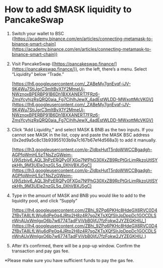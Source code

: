 # How to add $MASK liquidity to PancakeSwap

1. Switch your wallet to BSC ([https://academy.binance.com/en/articles/connecting-metamask-to-binance-smart-chain](https://academy.binance.com/en/articles/connecting-metamask-to-binance-smart-chain))
2. Visit PancakeSwap ([https://pancakeswap.finance/](https://pancakeswap.finance/)), on the left, there’s a menu. Select “Liquidity” below “Trade.”

    [https://lh6.googleusercontent.com/_ZABeMy7gnEvqf-iJV-9K4Wu7StiJgrC3mItBvX1Y2MmeUj-NWznoxBPERBP91B6Dh1BXXANERT7FRz6-ZmsYcyhjzRsQRQ0aia_Fg7CihIhJewX_4adEstWLDD-MWxottMcVKGV](https://lh6.googleusercontent.com/_ZABeMy7gnEvqf-iJV-9K4Wu7StiJgrC3mItBvX1Y2MmeUj-NWznoxBPERBP91B6Dh1BXXANERT7FRz6-ZmsYcyhjzRsQRQ0aia_Fg7CihIhJewX_4adEstWLDD-MWxottMcVKGV)

3. Click “Add Liquidity,” and select MASK & BNB as the two inputs. If you cannot see MASK in the list, copy and paste the MASK BSC address (0x2ed9a5c8c13b93955103b9a7c167b67ef4d568a3) to add it manually.

    [https://lh3.googleusercontent.com/p-ZIdbxHutT5rdoWWCCBgadgh-AGPfpWmHL5zTNsZzGWeim-U9j5zbjv6_AQL3hPzERQPy0FXGq7NfPhG30XxZB9RcPtGrLjmRkzoUtISYpkHh_9M3UEle2nzGL5q_0XhVBXJ5gC](https://lh3.googleusercontent.com/p-ZIdbxHutT5rdoWWCCBgadgh-AGPfpWmHL5zTNsZzGWeim-U9j5zbjv6_AQL3hPzERQPy0FXGq7NfPhG30XxZB9RcPtGrLjmRkzoUtISYpkHh_9M3UEle2nzGL5q_0XhVBXJ5gC)

4. Type in the amount of MASK and BNB you would like to add to the liquidity pool, and click “Supply”

    [https://lh4.googleusercontent.com/ZBhi_9ZPq6PKHc8HdeGX6RVC0D4ZfBvTA8LfLWju6dPe0q4JRtp2H8z4R7sgZKTsXQfSIrJpDppDc1GOCDLSnWnAUxWmIgxO6b7w6774TadFViVbB0IjfJ7fzFokw2JYZEGKHIU_](https://lh4.googleusercontent.com/ZBhi_9ZPq6PKHc8HdeGX6RVC0D4ZfBvTA8LfLWju6dPe0q4JRtp2H8z4R7sgZKTsXQfSIrJpDppDc1GOCDLSnWnAUxWmIgxO6b7w6774TadFViVbB0IjfJ7fzFokw2JYZEGKHIU_)

5. After it’s confirmed, there will be a pop-up window. Confirm the transaction and pay gas fee.

*Please make sure you have sufficient funds to pay the gas fee.